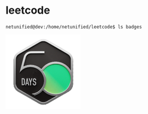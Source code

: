 # leetcode

```console
netunified@dev:/home/netunified/leetcode$ ls badges

```
<img src="./assets/2024-50.gif" alt="leetcode-50-day" width="200" height="200"/>
